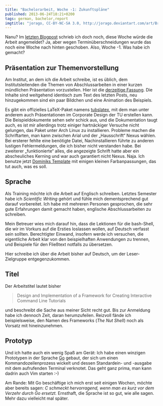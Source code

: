 ```yaml
---
title: "Bachelorarbeit, Woche -1: Zukunftspläne"
published: 2013-06-24T18:21+0200
tags: german, bachelor,report
imgtitle: "jorago, CC-BY-NC-SA 3.0, http://jorago.deviantart.com/art/Broken-nut-shell-281776516"
---
```


Nanu? Im [letzten Blogpost](/bachelorarbeit-woche-minus-2/) schrieb ich doch noch, diese Woche würde die Arbeit angemeldet? Ja, aber wegen Terminüberschneidungen wurde das noch eine Woche nach hinten geschoben. Also, Woche -1. Was habe ich gemacht?

## Präsentation zur Themenvorstellung

Am Institut, an dem ich die Arbeit schreibe, ist es üblich, dem Institutsleitenden die Themen von Abschlussarbeiten in einer kurzen mündlichen Präsentation vorzustellen. Hier ist die [derzeitige Fassung](ba-themenvorstellung-beta.pdf). Die Inhalte sind weitgehend identisch zum Text des letzten Posts, neu hinzugekommen sind ein paar Bildchen und eine Animation des Beispiels.

Es gibt ein offizielles LaTeX-Paket namens [tubslatex](http://enricojoerns.de/tubslatex/), mit dem man unter anderem auch Präsentationen im Corporate Design der TU erstellen kann. Die Beispieldokumente sehen sehr schick aus, und die Dokumentation taugt auch, es ist mir allerdings trotz einiger hartnäckiger Versuche nicht gelungen, das Paket unter Arch Linux zu installieren. Probleme machen die Schriftarten, man kann zwischen Arial und der „Hausschrift“ Nexus wählen. Bei ersterer fehlte eine benötigte Datei, Nachinstallieren führte zu anderen lustigen Fehlermeldungen, die ich bisher nicht verstanden habe. Bei zweiterer „funktionierte“ alles, die angezeigte Schrift hatte aber ein abscheuliches Kerning und war auch garantiert nicht Nexus. Naja. Ich benutze jetzt [Dominiks Template](https://github.com/dschuermann/TU-Braunschweig-Latex-Beamer-Template) mit einigen kleinen Farbanpassungen, das tut auch, was es soll.

## Sprache

Als Training möchte ich die Arbeit auf Englisch schreiben. Letztes Semester habe ich *Scientific Writing* gehört und fühle mich dementsprechend gut darauf vorbereitet. Ich habe mit mehreren Personen gesprochen, die sehr gute Erfahrungen damit gemacht haben, englische Abschlussarbeiten zu schreiben.

Mein Betreuer wies mich darauf hin, dass die Lektionen für die bash-Shell, die wir im Vorkurs auf die Ersties loslassen wollen, auf Deutsch verfasst sein sollten. Berechtigter Einwand, insofern werde ich versuchen, die eigentliche Arbeit klar von den beispielhaften Anwendungen zu trennen, und Beispiele für den Fließtext notfalls zu übersetzen.

Hier schreibe ich über die Arbeit bisher auf Deutsch, um der Leser-Zielgruppe entgegenzukommen.

## Titel

Der Arbeitstitel lautet bisher

> Design and Implementation of a Framework for Creating Interactive Command Line Tutorials

und beschreibt die Sache aus meiner Sicht recht gut. Bis zur Anmeldung habe ich dennoch Zeit, daran herumzufeilen. Reizvoll fände ich beispielsweise, den Namen des Frameworks (*The Nut Shell*) noch als Vorsatz mit hineinzunehmen.

## Prototyp

Und ich hatte auch ein wenig Spaß am Gerät: Ich habe einen winzigen Prototypen in der Sprache [Go](http://golang.org) gebaut, der sich um einen Kommandozeilenprozess wickelt und dessen Standardein- und -ausgabe mit dem aufrufenden Terminal verknotet. Das geht ganz prima, man kann dadrin auch Vim starten :-)

Am Rande: Mit Go beschäftige ich mich erst seit einigen Wochen, möchte aber bereits sagen: *C schmeckt hervorragend, wenn man es kurz vor dem Verzehr durch Go ersetzt.* Ernsthaft, die Sprache ist so gut, wie alle sagen. Mehr dazu vielleicht mal später.

